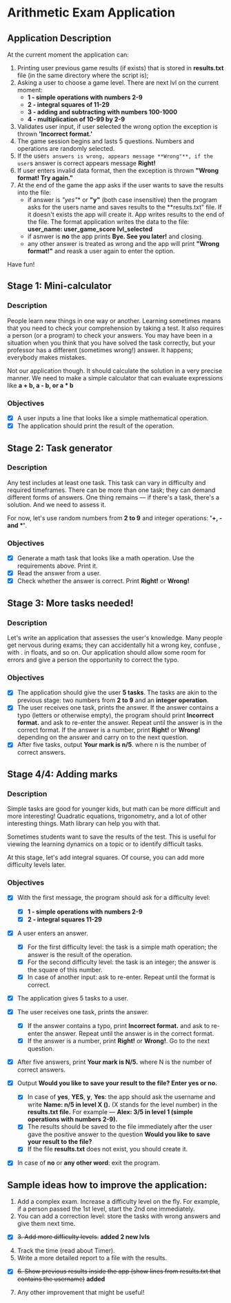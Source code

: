 # Arithmetic Exam Application
## Application Description
At the current moment the application can:
1. Printing user previous game results (if exists) that is stored in **results.txt** file (in the same directory where the script is);
2. Asking a user to choose a game level. There are next lvl on the current moment:
    - **1 - simple operations with numbers 2-9**
    - **2 - integral squares of 11-29**
    - **3 - adding and subtracting with numbers 100-1000**
    - **4 - multiplication of 10-99 by 2-9**
3. Validates user input, if user selected the wrong option the exception is thrown **'Incorrect format.'**
4. The game session begins and lasts 5 questions. Numbers and operations are randomly selected.
5. If the user`s answers is wrong, appears message **Wrong"**, if the user`s answer is correct appears message **Right!**
6. If user enters invalid data format, then the exception is thrown **"Wrong format! Try again."**
7. At the end of the game the app asks if the user wants to save the results into the file:
    - if answer is *"yes"** or **"y"** (both case insensitive) then the program asks for the users name and saves results to the **results.txt" file. If it doesn't exists the app will create it. App writes results to the end of the file. The format application writes the data to the file: **user_name: user_game_score lvl_selected**
    - if asnwer is **no** the app prints **Bye. See you later!** and closing.
    - any other answer is treated as wrong and the app will print **"Wrong format!"** and reask a user again to enter the option.

Have fun!

## Stage 1: Mini-calculator

### Description
People learn new things in one way or another. Learning sometimes means that you need to check your comprehension by taking a test. It also requires a person (or a program) to check your answers. You may have been in a situation when you think that you have solved the task correctly, but your professor has a different (sometimes wrong!) answer. It happens; everybody makes mistakes.

Not our application though. It should calculate the solution in a very precise manner. We need to make a simple calculator that can evaluate expressions like **a + b, a - b, or a * b**

### Objectives
- [x] A user inputs a line that looks like a simple mathematical operation.
- [x] The application should print the result of the operation.

## Stage 2: Task generator

### Description
Any test includes at least one task. This task can vary in difficulty and required timeframes. There can be more than one task; they can demand different forms of answers. One thing remains — if there's a task, there's a solution. And we need to assess it.

For now, let's use random numbers from **2 to 9** and integer operations: **'+, - and *'**.

### Objectives
- [x] Generate a math task that looks like a math operation. Use the requirements above. Print it.
- [x] Read the answer from a user.
- [x] Check whether the answer is correct. Print **Right!** or **Wrong!**

## Stage 3: More tasks needed!

### Description
Let's write an application that assesses the user's knowledge.
Many people get nervous during exams; they can accidentally hit a wrong key, confuse , with . in floats, and so on. Our application should allow some room for errors and give a person the opportunity to correct the typo.

### Objectives
- [x] The application should give the user **5 tasks**. The tasks are akin to the previous stage: two numbers from **2 to 9** and an **integer operation**.
- [x] The user receives one task, prints the answer. If the answer contains a typo (letters or otherwise empty), the program should print **Incorrect format.** and ask to re-enter the answer. Repeat until the answer is in the correct format. If the answer is a number, print **Right!** or **Wrong!** depending on the answer and carry on to the next question.
- [x] After five tasks, output **Your mark is n/5**. where n is the number of correct answers.

## Stage 4/4: Adding marks
### Description
Simple tasks are good for younger kids, but math can be more difficult and more interesting! Quadratic equations, trigonometry, and a lot of other interesting things. Math library can help you with that.

Sometimes students want to save the results of the test. This is useful for viewing the learning dynamics on a topic or to identify difficult tasks.

At this stage, let's add integral squares. Of course, you can add more difficulty levels later.

### Objectives
- [x] With the first message, the program should ask for a difficulty level:
    - [x] **1 - simple operations with numbers 2-9**
    - [x] **2 - integral squares 11-29**

- [x] A user enters an answer.
    - [x] For the first difficulty level: the task is a simple math operation; the answer is the result of the operation.
    - [x] For the second difficulty level: the task is an integer; the answer is the square of this number.
    - [x] In case of another input: ask to re-enter. Repeat until the format is correct.

- [x] The application gives 5 tasks to a user.

- [x] The user receives one task, prints the answer.
    - [x] If the answer contains a typo, print **Incorrect format.** and ask to re-enter the answer. Repeat until the answer is in the correct format.
    - [x] If the answer is a number, print **Right!** or **Wrong!**. Go to the next question.

- [x] After five answers, print **Your mark is N/5.** where N is the number of correct answers.

- [x] Output **Would you like to save your result to the file? Enter yes or no.**
    - [x] In case of **yes**, **YES**, **y**, **Yes**: the app should ask the username and write **Name: n/5 in level X (<level description>).** (X stands for the level number) in the **results.txt file.** For example — **Alex: 3/5 in level 1 (simple operations with numbers 2-9).**
    - [x] The results should be saved to the file immediately after the user gave the positive answer to the question **Would you like to save your result to the file?**
    - [x] If the file **results.txt** does not exist, you should create it.

- [x] In case of **no** or **any other word**: exit the program.

## Sample ideas how to improve the application:

1. Add a complex exam. Increase a difficulty level on the fly. For example, if a person passed the 1st level, start the 2nd one immediately.
2. You can add a correction level: store the tasks with wrong answers and give them next time.
- [x] ~~3. Add more difficulty levels.~~ **added 2 new lvls**
4. Track the time (read about Timer).
5. Write a more detailed report to a file with the results.
- [x] ~~6. Show previous results inside the app (show lines from results.txt that contains the username)~~ **added**
7. Any other improvement that might be useful!
